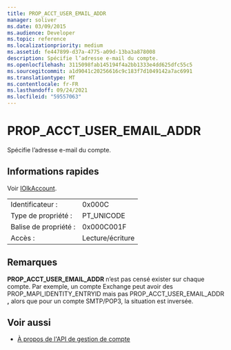 ```yaml
---
title: PROP_ACCT_USER_EMAIL_ADDR
manager: soliver
ms.date: 03/09/2015
ms.audience: Developer
ms.topic: reference
ms.localizationpriority: medium
ms.assetid: fe447899-d37a-4775-a09d-13ba3a878008
description: Spécifie l’adresse e-mail du compte.
ms.openlocfilehash: 3115098fab145194f4a2bb1333e4dd625dfc55c5
ms.sourcegitcommit: a1d9041c20256616c9c183f7d1049142a7ac6991
ms.translationtype: MT
ms.contentlocale: fr-FR
ms.lasthandoff: 09/24/2021
ms.locfileid: "59557063"
---
```

# <a name="prop_acct_user_email_addr"></a>PROP_ACCT_USER_EMAIL_ADDR

Spécifie l’adresse e-mail du compte.
  
## <a name="quick-info"></a>Informations rapides

Voir [IOlkAccount](iolkaccount.md).
  
|||
|:-----|:-----|
|Identificateur :  <br/> |0x000C  <br/> |
|Type de propriété :  <br/> |PT_UNICODE  <br/> |
|Balise de propriété :  <br/> |0x000C001F  <br/> |
|Accès :  <br/> |Lecture/écriture  <br/> |
   
## <a name="remarks"></a>Remarques

 **PROP_ACCT_USER_EMAIL_ADDR** n’est pas censé exister sur chaque compte. Par exemple, un compte Exchange [](prop_mapi_identity_entryid.md) peut avoir des PROP_MAPI_IDENTITY_ENTRYID mais pas PROP_ACCT_USER_EMAIL_ADDR **,** alors que pour un compte SMTP/POP3, la situation est inversée.
  
## <a name="see-also"></a>Voir aussi

- [À propos de l'API de gestion de compte](about-the-account-management-api.md)

